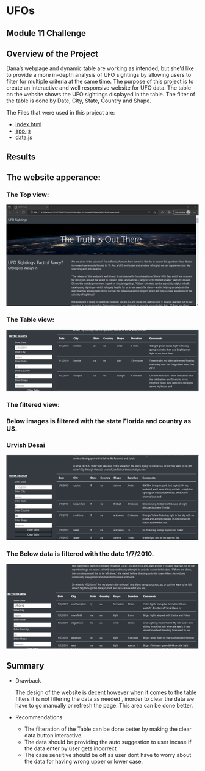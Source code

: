 # UFOs

## Module 11 Challenge

## Overview of the Project 

Dana’s webpage and dynamic table are working as intended, but she’d like to provide a more in-depth analysis of UFO sightings by allowing users to filter for multiple criteria at the same time. The purpose of this project is to create an interactive and well responsive website for UFO data. The table on the website shows the UFO sightings displayed in the table. The filter of the table is done by Date, City, State, Country and Shape.

The Files that were used in this project are:

 - [index.html](https://github.com/urvish7/UFOs/blob/main/index.html)
 - [app.js](https://github.com/urvish7/UFOs/blob/main/static/js/app.js)
 - [data.js](https://github.com/urvish7/UFOs/blob/main/static/js/data.js)


## Results

## The website apperance:

 ### The Top view:

![](https://github.com/urvish7/UFOs/blob/main/static/images/Website1.png)


###  The Table view:

![](https://github.com/urvish7/UFOs/blob/main/static/images/website2.png)


### The filtered view:

### Below images is filtered with the state Florida and country as US.







### Urvish Desai
![](https://github.com/urvish7/UFOs/blob/main/static/images/FilteredData.png)

### The Below data is filtered with the date 1/7/2010.

![](https://github.com/urvish7/UFOs/blob/main/static/images/datefiltered.png)

## Summary

- Drawback 
   
   The design of the website is decent however when it comes to the table filters it is not filtering the data as needed , inorder to clear the data we have to go manually or refresh the page. This area can be done better. 
   
- Recommendations

   - The filteration of the Table can be done better by making the clear data button interactive.
   - The data should be providing the auto suggestion to user incase if the data enter by user gets incorrect
   - The case sensitive should be off as user dont have to worry about the data for having wrong upper or lower case.
   
   
   
